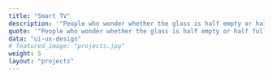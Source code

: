 ```yaml
---
title: "Smart TV"
description: '"People who wonder whether the glass is half empty or half full miss the point. The glass is refillable."'
quote: '"People who wonder whether the glass is half empty or half full miss the point. The glass is refillable."'
data: "ui-ux-design"
# featured_image: "projects.jpg"
weight: 5
layout: "projects"
---
```


